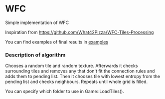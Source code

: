# WFC
Simple implementation of WFC

Inspiration from https://github.com/What42Pizza/WFC-Tiles-Processing

You can find examples of final results in [examples](examples) 

### Description of algorithm
Chooses a random tile and random texture. Afterwards it checks surrounding tiles and removes any that don't fit the connection rules and adds them to pending list.
Then it chooses tile with lowest entropy from the pending list and checks neighbours. Repeats until whole grid is filled.

You can specify which folder to use in Game::LoadTiles().
